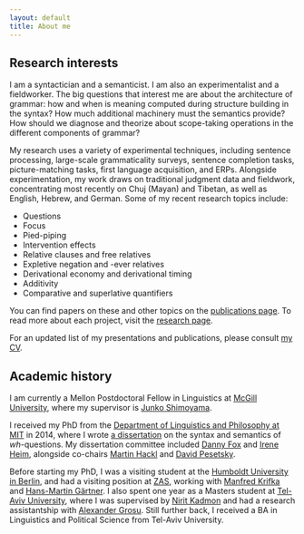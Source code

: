 ```yaml
---
layout: default
title: About me
---
```


Research interests
------------------

I am a syntactician and a semanticist. I am also an experimentalist and a fieldworker. The big questions that interest me are about the architecture of grammar: how and when is meaning computed during structure building in the syntax? How much additional machinery must the semantics provide? How should we diagnose and theorize about scope-taking operations in the different components of grammar? 

My research uses a variety of experimental techniques, including sentence processing, large-scale grammaticality surveys, sentence completion tasks, picture-matching tasks, first language acquisition, and ERPs. Alongside experimentation, my work draws on traditional judgment data and fieldwork, concentrating most recently on Chuj (Mayan) and Tibetan, as well as English, Hebrew, and German. Some of my recent research topics include:

* Questions
* Focus 
* Pied-piping 
* Intervention effects
* Relative clauses and free relatives
* Expletive negation and -ever relatives
* Derivational economy and derivational timing
* Additivity
* Comparative and superlative quantifiers

You can find papers on these and other topics on the [publications page](www.hkotek.com/publications). To read more about each project, visit the [research page](www.hkotek.com/research).
 
For an updated list of my presentations and publications, please consult [my CV](KotekCV.pdf).


Academic history
----------------

I am currently a Mellon Postdoctoral Fellow in Linguistics at [McGill University](https://www.mcgill.ca/linguistics/department-linguistics), where my supervisor is [Junko Shimoyama](https://sites.google.com/site/junkoshimoyama/). 

I received my PhD from the [Department of Linguistics and Philosophy at MIT](http://web.mit.edu/linguistics/) in 2014, where I wrote [a dissertation](http://ling.auf.net/lingbuzz/002231/current.pdf?_s=mFXst8rtWr5B1Rhc) on the syntax and semantics of *wh*-questions. My dissertation committee included [Danny Fox](http://web.mit.edu/linguistics/people/faculty/fox/index.html) and [Irene Heim](http://web.mit.edu/linguistics/people/faculty/heim/), alongside co-chairs [Martin Hackl](http://web.mit.edu/hackl/www/) and [David Pesetsky](http://web.mit.edu/linguistics/people/faculty/pesetsky/). 

Before starting my PhD, I was a visiting student at the [Humboldt University in Berlin](https://www.linguistik.hu-berlin.de/en), and had a visiting position at [ZAS](http://www.zas.gwz-berlin.de/), working with [Manfred Krifka](https://www.linguistik.hu-berlin.de/de/institut/professuren/sprachwissenschaft/mitarbeiter/krifka) and [Hans-Martin Gärtner](http://www.nytud.mta.hu/depts/tlp/gaertner/publist.html). I also spent one year as a Masters student at [Tel-Aviv University](https://humanities.tau.ac.il/linguistics_eng/), where I was supervised by [Nirit Kadmon](http://humanities.tau.ac.il/segel/kadmon/) and had a research assistantship with [Alexander Grosu](http://www.tau.ac.il/~grosua/). Still further back, I received a BA in Linguistics and Political Science from Tel-Aviv University.
